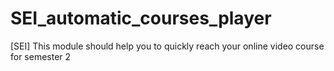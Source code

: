 # SEI_automatic_courses_player
[SEI] This module should help you to quickly reach your online video course for semester 2
